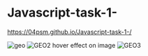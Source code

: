 # Javascript-task-1-

https://04psm.github.io/Javascript-task-1-/

![geo](https://user-images.githubusercontent.com/66555692/91422354-af1d3a00-e874-11ea-99e1-c6b87f1dabce.jpg)
![GEO2](https://user-images.githubusercontent.com/66555692/91422772-3d91bb80-e875-11ea-92a8-cb9d1f40dbab.png)
hover effect on image
![GEO3](https://user-images.githubusercontent.com/66555692/91422775-3ec2e880-e875-11ea-8e39-be60578df8f1.png)

